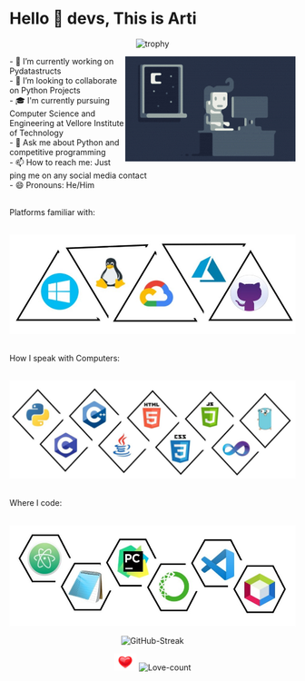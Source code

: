 # Hello 👋 devs, This is Arti

<p align="center">
<img alt =trophy src = "https://github-profile-trophy.vercel.app/?username=Arvind-raj06&theme=dracula">
</p>
<p>
<img alt="Night Coding" src="https://raw.githubusercontent.com/AVS1508/AVS1508/master/assets/Night-Coding.gif" align="right"/>
- 🔭 I’m currently working on Pydatastructs<br>
- 👯 I’m looking to collaborate on Python Projects<br>
- 🎓 I'm currently pursuing Computer Science and Engineering at Vellore Institute of Technology<br>
- 💬 Ask me about Python and competitive programming<br>
- 📫 How to reach me: Just ping me on any social media contact<br>
- 😄 Pronouns: He/Him<br>
</p>

<br>
Platforms familiar with:
<br><br>
<p align="center">
<img alt =Platforms src = "https://github.com/Arvind-raj06/Arvind-raj06/blob/main/Platforms.jpg">
</p>

<br>
How I speak with Computers:
<br><br>
<p align="center">
<img alt =Languages src = "https://github.com/Arvind-raj06/Arvind-raj06/blob/main/Languages.jpg">
</p>

<br>
Where I code:
<br><br>
<p align="center">
<img alt =Tools src = "https://github.com/Arvind-raj06/Arvind-raj06/blob/main/Tools.jpg">
</p>

<p align="center">
<img alt =GitHub-Streak src = "https://github-readme-streak-stats.herokuapp.com/?user=Arvind-raj06&theme=tokyonight">
</p>

<p align="center">
<img src="https://github.com/Arvind-raj06/Arvind-raj06/blob/main/Heart.jpg" width=40 height=30>
<img alt = Love-count src="https://profile-counter.glitch.me/Arvind-raj06/count.svg">
</p>
